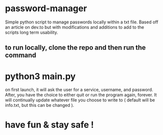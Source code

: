 # password-manager
Simple python script to manage passwords locally within a txt file. Based off an article on dev.to but 
with modifications and additions to add to the scripts long term usability.

## to run  locally, clone the repo and then run the command
# python3 main.py
on first launch, it will ask the user for a service, username, and password.
After, you have the choice to either quit or run the program again, forever. It will
continually update whatever file you choose to write to ( default will be info.txt,
but this can be changed ). 

# have fun & stay safe !
